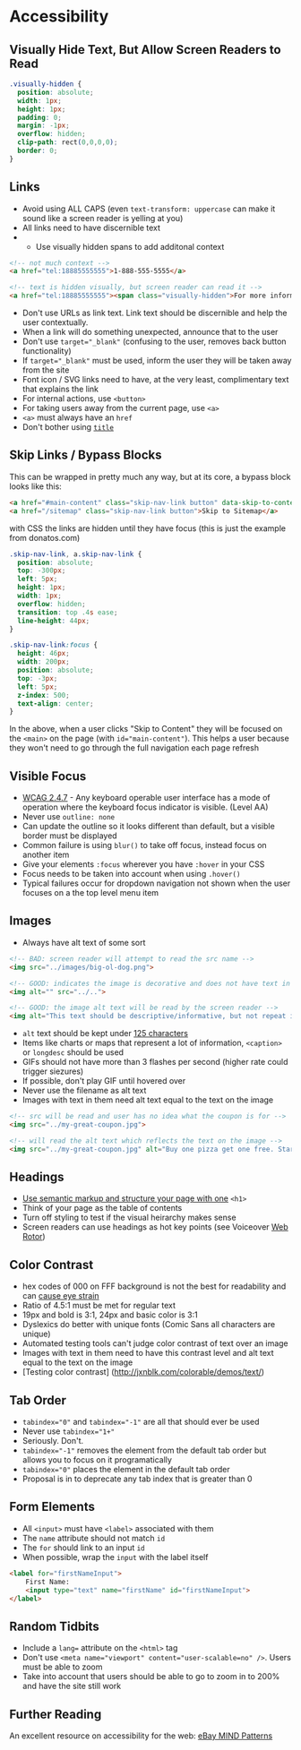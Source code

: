# Accessibility
## Visually Hide Text, But Allow Screen Readers to Read

```css
.visually-hidden {
  position: absolute;
  width: 1px;
  height: 1px;
  padding: 0;
  margin: -1px;
  overflow: hidden;
  clip-path: rect(0,0,0,0);
  border: 0;
}
```

## Links
- Avoid using ALL CAPS (even `text-transform: uppercase` can make it sound like a screen reader is yelling at you)
- All links need to have discernible text
- - Use visually hidden spans to add additonal context

```html
<!-- not much context -->
<a href="tel:18885555555">1-888-555-5555</a>

<!-- text is hidden visually, but screen reader can read it -->
<a href="tel:18885555555"><span class="visually-hidden">For more information on XYZ Corp. call</span> 1-888-555-5555</a>
```

- Don't use URLs as link text. Link text should be discernible and help the user contextually.
- When a link will do something unexpected, announce that to the user
- Don't use `target="_blank"` (confusing to the user, removes back button functionality)
- If `target="_blank"` must be used, inform the user they will be taken away from the site
- Font icon / SVG links need to have, at the very least, complimentary text that explains the link
- For internal actions, use `<button>`
- For taking users away from the current page, use `<a>`
- `<a>` must always have an `href`
- Don't bother using [`title`](https://www.paciellogroup.com/blog/2012/01/html5-accessibility-chops-title-attribute-use-and-abuse/)

## Skip Links / Bypass Blocks
This can be wrapped in pretty much any way, but at its core, a bypass block looks like this:

```html
<a href="#main-content" class="skip-nav-link button" data-skip-to-content>Skip to Content</a>
<a href="/sitemap" class="skip-nav-link button">Skip to Sitemap</a>
```

with CSS the links are hidden until they have focus (this is just the example from donatos.com)

```css
.skip-nav-link, a.skip-nav-link {
  position: absolute;
  top: -300px;
  left: 5px;
  height: 1px;
  width: 1px;
  overflow: hidden;
  transition: top .4s ease;
  line-height: 44px;
}

.skip-nav-link:focus {
  height: 46px;
  width: 200px;
  position: absolute;
  top: -3px;
  left: 5px;
  z-index: 500;
  text-align: center;
}
```

In the above, when a user clicks "Skip to Content" they will be focused on the `<main>` on the page (with `id="main-content"`). This helps a user because they won't need to go through the full navigation each page refresh

## Visible Focus
- [WCAG 2.4.7](http://www.w3.org/TR/2012/NOTE-UNDERSTANDING-WCAG20-20120103/navigation-mechanisms-focus-visible.html) - Any keyboard operable user interface has a mode of operation where the keyboard focus indicator is visible. (Level AA)
- Never use `outline: none`
- Can update the outline so it looks different than default, but a visible border must be displayed
- Common failure is using `blur()` to take off focus, instead focus on another item
- Give your elements `:focus` wherever you have `:hover` in your CSS
- Focus needs to be taken into account when using `.hover()`
- Typical failures occur for dropdown navigation not shown when the user focuses on a the top level menu item

## Images
- Always have alt text of some sort

```html
<!-- BAD: screen reader will attempt to read the src name -->
<img src="../images/big-ol-dog.png">

<!-- GOOD: indicates the image is decorative and does not have text in the image -->
<img alt="" src="../..">

<!-- GOOD: the image alt text will be read by the screen reader -->
<img alt="This text should be descriptive/informative, but not repeat information that is already present" src="../..">
```

- `alt` text should be kept under [125 characters](https://www.washington.edu/accessit/print.html?ID=1257)
- Items like charts or maps that represent a lot of information, `<caption>` or `longdesc` should be used
- GIFs should not have more than 3 flashes per second (higher rate could trigger siezures)
- If possible, don't play GIF until hovered over
- Never use the filename as alt text
- Images with text in them need alt text equal to the text on the image

```html
<!-- src will be read and user has no idea what the coupon is for -->
<img src="../my-great-coupon.jpg">

<!-- will read the alt text which reflects the text on the image -->
<img src="../my-great-coupon.jpg" alt="Buy one pizza get one free. Starts at $8.99">
```

## Headings
- [Use semantic markup and structure your page with one](http://adrianroselli.com/2013/12/the-truth-about-truth-about-multiple-h1.html) `<h1>`
- Think of your page as the table of contents
- Turn off styling to test if the visual heirarchy makes sense
- Screen readers can use headings as hot key points (see Voiceover [Web Rotor](http://etc.usf.edu/techease/4all/vision/how-do-i-use-webrotor-in-voiceover/))

## Color Contrast
- hex codes of 000 on FFF background is not the best for readability and can [cause eye strain](http://ux.stackexchange.com/questions/53264/dark-or-white-color-theme-is-better-for-the-eyes)
- Ratio of 4.5:1 must be met for regular text
- 19px and bold is 3:1, 24px and basic color is 3:1
- Dyslexics do better with unique fonts (Comic Sans all characters are unique)
- Automated testing tools can't judge color contrast of text over an image
- Images with text in them need to have this contrast level and alt text equal to the text on the image
- [Testing color contrast] (http://jxnblk.com/colorable/demos/text/)

## Tab Order
- `tabindex="0"` and `tabindex="-1"` are all that should ever be used
- Never use `tabindex="1+"`
- Seriously. Don't.
- `tabindex="-1"` removes the element from the default tab order but allows you to focus on it programatically
- `tabindex="0"` places the element in the default tab order
- Proposal is in to deprecate any tab index that is greater than 0

## Form Elements
- All `<input>` must have `<label>` associated with them
- The `name` attribute should not match `id`
- The `for` should link to an input `id`
- When possible, wrap the `input` with the label itself
```html
<label for="firstNameInput">
    First Name:
    <input type="text" name="firstName" id="firstNameInput">
</label>
```

## Random Tidbits
- Include a `lang=` attribute on the `<html>` tag
- Don't use `<meta name="viewport" content="user-scalable=no" />`. Users must be able to zoom
- Take into account that users should be able to go to zoom in to 200% and have the site still work

## Further Reading
An excellent resource on accessibility for the web: [eBay MIND Patterns](http://ianmcburnie.github.io/mindpatterns/)